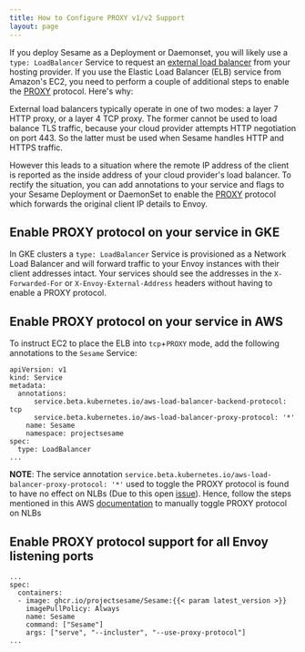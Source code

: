 ```yaml
---
title: How to Configure PROXY v1/v2 Support
layout: page
---
```


If you deploy Sesame as a Deployment or Daemonset, you will likely use a `type: LoadBalancer` Service to request an [external load balancer][1] from your hosting provider.
If you use the Elastic Load Balancer (ELB) service from Amazon's EC2, you need to perform a couple of additional steps to enable the [PROXY][0] protocol. Here's why:

External load balancers typically operate in one of two modes: a layer 7 HTTP proxy, or a layer 4 TCP proxy.
The former cannot be used to load balance TLS traffic, because your cloud provider attempts HTTP negotiation on port 443.
So the latter must be used when Sesame handles HTTP and HTTPS traffic.

However this leads to a situation where the remote IP address of the client is reported as the inside address of your cloud provider's load balancer.
To rectify the situation, you can add annotations to your service and flags to your Sesame Deployment or DaemonSet to enable the [PROXY][0] protocol which forwards the original client IP details to Envoy. 

## Enable PROXY protocol on your service in GKE

In GKE clusters a `type: LoadBalancer` Service is provisioned as a Network Load Balancer and will forward traffic to your Envoy instances with their client addresses intact.
Your services should see the addresses in the `X-Forwarded-For` or `X-Envoy-External-Address` headers without having to enable a PROXY protocol.

## Enable PROXY protocol on your service in AWS

To instruct EC2 to place the ELB into `tcp`+`PROXY` mode, add the following annotations to the `Sesame` Service:

```
apiVersion: v1
kind: Service
metadata:
  annotations:
      service.beta.kubernetes.io/aws-load-balancer-backend-protocol: tcp
      service.beta.kubernetes.io/aws-load-balancer-proxy-protocol: '*'
    name: Sesame
    namespace: projectsesame
spec:
  type: LoadBalancer
...
```

**NOTE**: The service annotation `service.beta.kubernetes.io/aws-load-balancer-proxy-protocol: '*'` used to toggle the PROXY protocol is found to have no effect on NLBs (Due to this open [issue][2]). Hence, follow the steps mentioned in this AWS [documentation][3] to manually toggle PROXY protocol on NLBs

## Enable PROXY protocol support for all Envoy listening ports

```
...
spec:
  containers:
  - image: ghcr.io/projectsesame/Sesame:{{< param latest_version >}}
    imagePullPolicy: Always
    name: Sesame
    command: ["Sesame"]
    args: ["serve", "--incluster", "--use-proxy-protocol"]
...
```

[0]: http://www.haproxy.org/download/1.8/doc/proxy-protocol.txt
[1]: https://kubernetes.io/docs/tasks/access-application-cluster/create-external-load-balancer
[2]: https://github.com/kubernetes/kubernetes/issues/57250
[3]: https://docs.aws.amazon.com/elasticloadbalancing/latest/network/load-balancer-target-groups.html#enable-proxy-protocol
